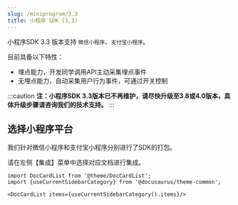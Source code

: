 ```yaml
---
slug: /miniprogram/3.3
title: 小程序 SDK (3.3)
---
```



小程序SDK 3.3 版本支持 `微信小程序`、`支付宝小程序`。

目前具备以下特性：

- 埋点能力，开发同学调用API主动采集埋点事件
- 无埋点能力，自动采集用户行为事件，可通过开关控制

:::caution
**注：小程序SDK 3.3版本已不再维护，请尽快升级至3.8或4.0版本，具体升级步骤请咨询我们的技术支持。**
:::

## 选择小程序平台

我们针对微信小程序和支付宝小程序分别进行了SDK的打包。

请在左侧【集成】菜单中选择对应文档进行集成。

```mdx-code-block
import DocCardList from '@theme/DocCardList';
import {useCurrentSidebarCategory} from '@docusaurus/theme-common';

<DocCardList items={useCurrentSidebarCategory().items}/>
```
